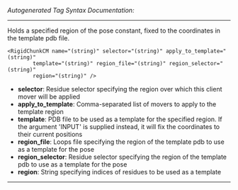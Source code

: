 _Autogenerated Tag Syntax Documentation:_

---
Holds a specified region of the pose constant, fixed to the coordinates in the template pdb file.

```
<RigidChunkCM name="(string)" selector="(string)" apply_to_template="(string)"
        template="(string)" region_file="(string)" region_selector="(string)"
        region="(string)" />
```

-   **selector**: Residue selector specifying the region over which this client mover will be applied
-   **apply_to_template**: Comma-separated list of movers to apply to the template region
-   **template**: PDB file to be used as a template for the specified region. If the argument 'INPUT' is supplied instead, it will fix the coordinates to their current positions
-   **region_file**: Loops file specifying the region of the template pdb to use as a template for the pose
-   **region_selector**: Residue selector specifying the region of the template pdb to use as a template for the pose
-   **region**: String specifying indices of residues to be used as a template

---
